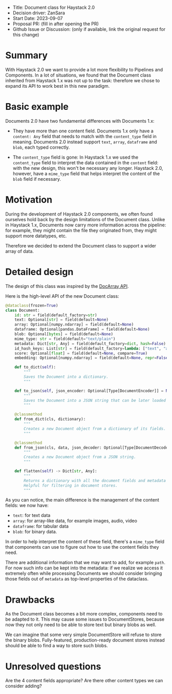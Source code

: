 - Title: Document class for Haystack 2.0
- Decision driver: ZanSara
- Start Date: 2023-09-07
- Proposal PR: (fill in after opening the PR)
- Github Issue or Discussion: (only if available, link the original request for this change)

# Summary

With Haystack 2.0 we want to provide a lot more flexibility to Pipelines and Components. In a lot of situations,
we found that the Document class inherited from Haystack 1.x was not up to the task: therefore we chose to expand its
API to work best in this new paradigm.

# Basic example

Documents 2.0 have two fundamental differences with Documents 1.x:

- They have more than one content field. Documents 1.x only have a `content: Any` field that needs to match with the
    `content_type` field in meaning. Documents 2.0 instead support `text`, `array`, `dataframe` and `blob`, each typed
    correctly.

- The `content_type` field is gone: In Haystack 1.x we used the `content_type` field to interpret the data contained
    in the `content` field: with the new design, this won't be necessary any longer. Haystack 2.0, however, have
    a `mime_type` field that helps interpret the content of the `blob` field if necessary.

# Motivation

During the development of Haystack 2.0 components, we often found ourselves hold back by the design limitations of
the Document class. Unlike in Haystack 1.x, Documents now carry more information across the pipeline: for example,
they might contain the file they originated from, they might support more datatypes, etc.

Therefore we decided to extend the Document class to support a wider array of data.

# Detailed design

The design of this class was inspired by the [DocArray API](https://docarray.jina.ai/fundamentals/document/).

Here is the high-level API of the new Document class:

```python
@dataclass(frozen=True)
class Document:
    id: str = field(default_factory=str)
    text: Optional[str] = field(default=None)
    array: Optional[numpy.ndarray] = field(default=None)
    dataframe: Optional[pandas.DataFrame] = field(default=None)
    blob: Optional[bytes] = field(default=None)
    mime_type: str = field(default="text/plain")
    metadata: Dict[str, Any] = field(default_factory=dict, hash=False)
    id_hash_keys: List[str] = field(default_factory=lambda: ["text", "array", "dataframe", "blob"], hash=False)
    score: Optional[float] = field(default=None, compare=True)
    embedding: Optional[numpy.ndarray] = field(default=None, repr=False)

    def to_dict(self):
        """
        Saves the Document into a dictionary.
        """

    def to_json(self, json_encoder: Optional[Type[DocumentEncoder]] = None, **json_kwargs):
        """
        Saves the Document into a JSON string that can be later loaded back. Drops all binary data from the blob field.
        """

    @classmethod
    def from_dict(cls, dictionary):
        """
        Creates a new Document object from a dictionary of its fields.
        """

    @classmethod
    def from_json(cls, data, json_decoder: Optional[Type[DocumentDecoder]] = None, **json_kwargs):
        """
        Creates a new Document object from a JSON string.
        """

    def flatten(self) -> Dict[str, Any]:
        """
        Returns a dictionary with all the document fields and metadata on the same level.
        Helpful for filtering in document stores.
        """

```

As you can notice, the main difference is the management of the content fields: we now have:

- `text`: for text data
- `array`: for array-like data, for example images, audio, video
- `dataframe`: for tabular data
- `blob`: for binary data.

In order to help interpret the content of these field, there's a `mime_type` field that components can use to figure out
how to use the content fields they need.

There are additional information that we may want to add, for example `path`. For now such info can be
kept into the metadata: if we realize we access it extremely often while processing Documents we should consider
bringing those fields out of `metadata` as top-level properties of the dataclass.


# Drawbacks

As the Document class becomes a bit more complex, components need to be adapted to it. This may cause some issues
to DocumentStores, because now they not only need to be able to store text but binary blobs as well.

We can imagine that some very simple DocumentStore will refuse to store the binary blobs. Fully-featured,
production-ready document stores instead should be able to find a way to store such blobs.


# Unresolved questions

Are the 4 content fields appropriate? Are there other content types we can consider adding?
